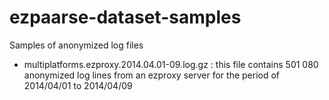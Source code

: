 ezpaarse-dataset-samples
========================

Samples of anonymized log files

  * multiplatforms.ezproxy.2014.04.01-09.log.gz : this file contains 501 080 anonymized log lines from an ezproxy server for the period of 2014/04/01 to 2014/04/09
  
